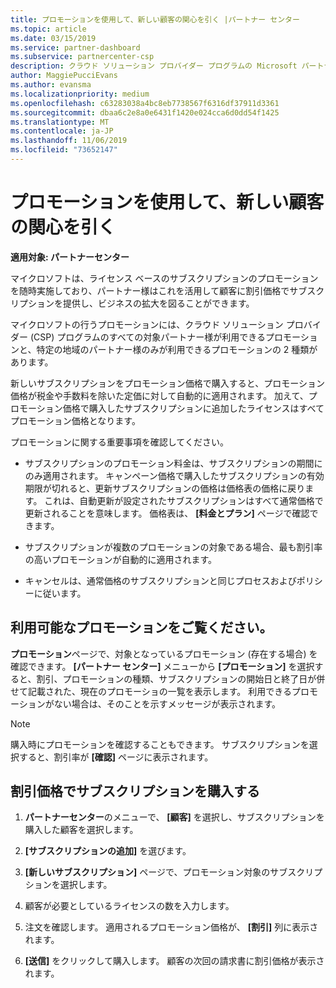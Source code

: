 ```yaml
---
title: プロモーションを使用して、新しい顧客の関心を引く |パートナー センター
ms.topic: article
ms.date: 03/15/2019
ms.service: partner-dashboard
ms.subservice: partnercenter-csp
description: クラウド ソリューション プロバイダー プログラムの Microsoft パートナーは、プロモーション価格でサブスクリプションを購入し、顧客に割引価格で販売することができます。
author: MaggiePucciEvans
ms.author: evansma
ms.localizationpriority: medium
ms.openlocfilehash: c63283038a4bc8eb7738567f6316df37911d3361
ms.sourcegitcommit: dbaa6c2e8a0e6431f1420e024cca6d0dd54f1425
ms.translationtype: MT
ms.contentlocale: ja-JP
ms.lasthandoff: 11/06/2019
ms.locfileid: "73652147"
---
```

# <a name="use-promotions-to-attract-new-customers"></a>プロモーションを使用して、新しい顧客の関心を引く  

**適用対象: パートナーセンター**

<!--[FWLink: https://go.microsoft.com/fwlink/?linkid=852469]-->

マイクロソフトは、ライセンス ベースのサブスクリプションのプロモーションを随時実施しており、パートナー様はこれを活用して顧客に割引価格でサブスクリプションを提供し、ビジネスの拡大を図ることができます。 

マイクロソフトの行うプロモーションには、クラウド ソリューション プロバイダー (CSP) プログラムのすべての対象パートナー様が利用できるプロモーションと、特定の地域のパートナー様のみが利用できるプロモーションの 2 種類があります。

新しいサブスクリプションをプロモーション価格で購入すると、プロモーション価格が税金や手数料を除いた定価に対して自動的に適用されます。 加えて、プロモーション価格で購入したサブスクリプションに追加したライセンスはすべてプロモーション価格となります。 

プロモーションに関する重要事項を確認してください。

-   サブスクリプションのプロモーション料金は、サブスクリプションの期間にのみ適用されます。 キャンペーン価格で購入したサブスクリプションの有効期限が切れると、更新サブスクリプションの価格は価格表の価格に戻ります。 これは、自動更新が設定されたサブスクリプションはすべて通常価格で更新されることを意味します。 価格表は、 **[料金とプラン]** ページで確認できます。 

-   サブスクリプションが複数のプロモーションの対象である場合、最も割引率の高いプロモーションが自動的に適用されます。

-   キャンセルは、通常価格のサブスクリプションと同じプロセスおよびポリシーに従います。

## <a name="see-available-promotions"></a>利用可能なプロモーションをご覧ください。

**プロモーション**ページで、対象となっているプロモーション (存在する場合) を確認できます。 **[パートナー センター]** メニューから **[プロモーション]** を選択すると、割引、プロモーションの種類、サブスクリプションの開始日と終了日が併せて記載された、現在のプロモーショの一覧を表示します。 利用できるプロモーションがない場合は、そのことを示すメッセージが表示されます。 

> [!NOTE]  
> 購入時にプロモーションを確認することもできます。 サブスクリプションを選択すると、割引率が **[確認]** ページに表示されます。

## <a name="purchase-subscriptions-at-promotion-prices"></a>割引価格でサブスクリプションを購入する

1. **パートナーセンター**のメニューで、 **[顧客]** を選択し、サブスクリプションを購入した顧客を選択します。 

2. **[サブスクリプションの追加]** を選びます。

3. **[新しいサブスクリプション]** ページで、プロモーション対象のサブスクリプションを選択します。

4. 顧客が必要としているライセンスの数を入力します。 

5. 注文を確認します。 適用されるプロモーション価格が、 **[割引]** 列に表示されます。  

6.  **[送信]** をクリックして購入します。 顧客の次回の請求書に割引価格が表示されます。  



